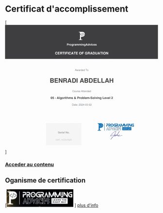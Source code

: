 # Certificat d'accomplissement

[![](../ProgrammingAdvices.com/Level__2/03__Certificate/src/Certificate__Algorithms__And__Problem__Solving__Level__2__Using__C++.png)]

### [Acceder au contenu](./Level__2/)

## Oganisme de certification
[![ProgrammingAdvices](./src/logo__ProgrammingAdvices.png) ] 
[plus d'info](./README.md)  
